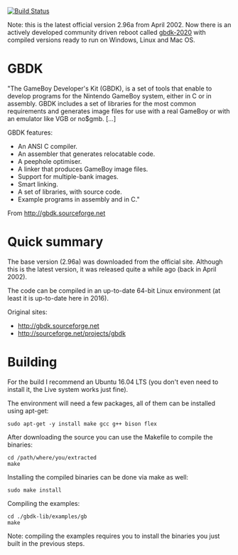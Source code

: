 [![Build Status](https://travis-ci.org/gheja/gbdk.svg?branch=master)](https://travis-ci.org/gheja/gbdk)

Note: this is the latest official version 2.96a from April 2002. Now there
is an actively developed community driven reboot called
[gbdk-2020](https://github.com/Zal0/gbdk-2020/) with compiled versions
ready to run on Windows, Linux and Mac OS.

GBDK
====

"The GameBoy Developer's Kit (GBDK), is a set of tools that enable to
develop programs for the Nintendo GameBoy system, either in C or in
assembly. GBDK includes a set of libraries for the most common
requirements and generates image files for use with a real GameBoy or
with an emulator like VGB or no$gmb. [...]

GBDK features:
  * An ANSI C compiler.
  * An assembler that generates relocatable code.
  * A peephole optimiser.
  * A linker that produces GameBoy image files.
  * Support for multiple-bank images.
  * Smart linking.
  * A set of libraries, with source code.
  * Example programs in assembly and in C."

From http://gbdk.sourceforge.net

Quick summary
=============

The base version (2.96a) was downloaded from the official site. Although
this is the latest version, it was released quite a while ago (back in
April 2002).

The code can be compiled in an up-to-date 64-bit Linux environment (at
least it is up-to-date here in 2016).

Original sites:
  * http://gbdk.sourceforge.net
  * http://sourceforge.net/projects/gbdk

Building
========

For the build I recommend an Ubuntu 16.04 LTS (you don't even need to
install it, the Live system works just fine).

The environment will need a few packages, all of them can be installed
using apt-get:
```
sudo apt-get -y install make gcc g++ bison flex
```

After downloading the source you can use the Makefile to compile the
binaries:
```
cd /path/where/you/extracted
make
```

Installing the compiled binaries can be done via make as well:
```
sudo make install
```

Compiling the examples:
```
cd ./gbdk-lib/examples/gb
make
```

Note: compiling the examples requires you to install the binaries you
just built in the previous steps.
